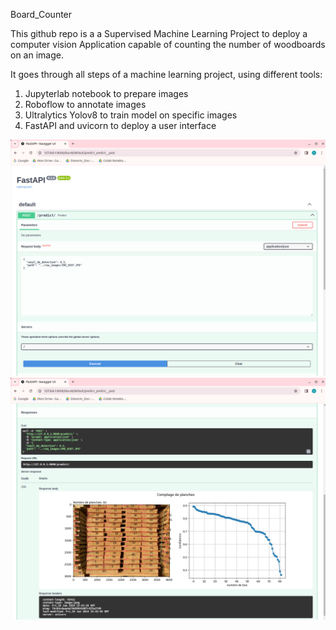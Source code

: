 Board_Counter


This github repo is a a Supervised Machine Learning Project to deploy a computer vision Application capable of counting the number of woodboards on an image.

It goes through all steps of a machine learning project, using different tools:
1. Jupyterlab notebook to prepare images
2. Roboflow to annotate images
3. Ultralytics Yolov8 to train model on specific images
4. FastAPI and uvicorn to deploy a user interface

![Alt text](./raw_images/post.png)
![Alt text](./raw_images/response.png)

